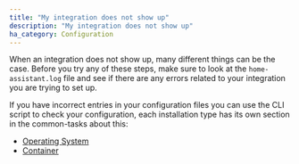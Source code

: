 ```yaml
---
title: "My integration does not show up"
description: "My integration does not show up"
ha_category: Configuration
---
```


When an integration does not show up, many different things can be the case. Before you try any of these steps, make sure to look at the `home-assistant.log` file and see if there are any errors related to your integration you are trying to set up.

If you have incorrect entries in your configuration files you can use the CLI script to check your configuration, each installation type has its own section in the common-tasks about this:

- [Operating System](/common-tasks/os/#configuration-check)
- [Container](/common-tasks/container/#configuration-check)